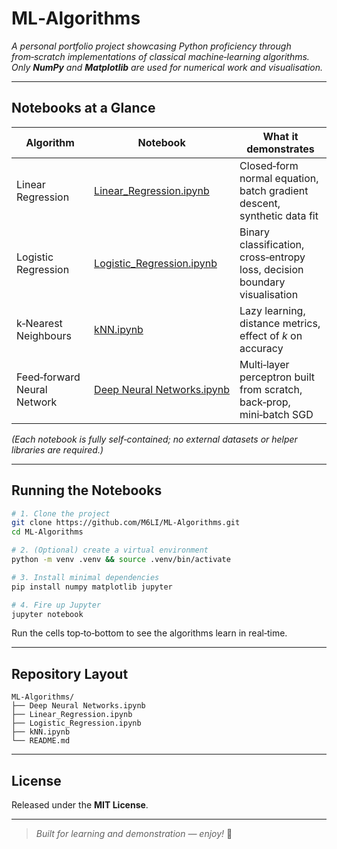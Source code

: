 # ML‑Algorithms

*A personal portfolio project showcasing Python proficiency through from‑scratch implementations of classical machine‑learning algorithms. Only **NumPy** and **Matplotlib** are used for numerical work and visualisation.*

---

## Notebooks at a Glance

| Algorithm                   | Notebook                                                       | What it demonstrates                                                       |
| --------------------------- | -------------------------------------------------------------- | -------------------------------------------------------------------------- |
| Linear Regression           | [Linear\_Regression.ipynb](./Linear_Regression.ipynb)          | Closed‑form normal equation, batch gradient descent, synthetic data fit    |
| Logistic Regression         | [Logistic\_Regression.ipynb](./Logistic_Regression.ipynb)      | Binary classification, cross‑entropy loss, decision boundary visualisation |
| k‑Nearest Neighbours        | [kNN.ipynb](./kNN.ipynb)                                       | Lazy learning, distance metrics, effect of *k* on accuracy                 |
| Feed‑forward Neural Network | [Deep Neural Networks.ipynb](./Deep%20Neural%20Networks.ipynb) | Multi‑layer perceptron built from scratch, back‑prop, mini‑batch SGD       |

*(Each notebook is fully self‑contained; no external datasets or helper libraries are required.)*

---

## Running the Notebooks

```bash
# 1. Clone the project
git clone https://github.com/M6LI/ML-Algorithms.git
cd ML-Algorithms

# 2. (Optional) create a virtual environment
python -m venv .venv && source .venv/bin/activate

# 3. Install minimal dependencies
pip install numpy matplotlib jupyter

# 4. Fire up Jupyter
jupyter notebook
```

Run the cells top‑to‑bottom to see the algorithms learn in real‑time.

---

## Repository Layout

```text
ML-Algorithms/
├── Deep Neural Networks.ipynb
├── Linear_Regression.ipynb
├── Logistic_Regression.ipynb
├── kNN.ipynb
└── README.md
```

---

## License

Released under the **MIT License**.

---

> *Built for learning and demonstration — enjoy!* 🚀
